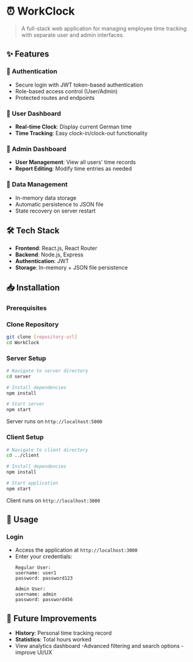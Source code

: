 # ⏰ WorkClock 

> A full-stack web application for managing employee time tracking with separate user and admin interfaces.

## ✨ Features

### 🔐 Authentication
- Secure login with JWT token-based authentication
- Role-based access control (User/Admin)
- Protected routes and endpoints

### 👤 User Dashboard
- **Real-time Clock**: Display current German time
- **Time Tracking**: Easy clock-in/clock-out functionality

### 👑 Admin Dashboard
- **User Management**: View all users' time records
- **Report Editing**: Modify time entries as needed

### 💾 Data Management
- In-memory data storage
- Automatic persistence to JSON file
- State recovery on server restart

## 🛠 Tech Stack

- **Frontend**: React.js, React Router
- **Backend**: Node.js, Express
- **Authentication**: JWT
- **Storage**: In-memory + JSON file persistence

## 📥 Installation

### Prerequisites

### Clone Repository
```bash
git clone [repository-url]
cd WorkClock
```

### Server Setup
```bash
# Navigate to server directory
cd server

# Install dependencies
npm install

# Start server
npm start
```
Server runs on `http://localhost:5000`

### Client Setup
```bash
# Navigate to client directory
cd ../client

# Install dependencies
npm install

# Start application
npm start
```
Client runs on `http://localhost:3000`

## 🚀 Usage

### Login
- Access the application at `http://localhost:3000`
- Enter your credentials:
  ```
  Regular User:
  username: user1
  password: password123

  Admin User:
  username: admin
  password: password456
  ```
  
## 🔄 Future Improvements
  -  **History**: Personal time tracking record
  - **Statistics**: Total hours worked
  - View analytics dashboard
  -Advanced filtering and search options
  -improve UI/UX
 
  
